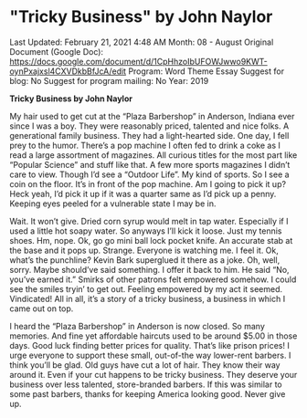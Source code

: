 # "Tricky Business" by John Naylor

Last Updated: February 21, 2021 4:48 AM
Month: 08 - August
Original Document (Google Doc): https://docs.google.com/document/d/1CpHhzoIbUFOWJwwo9KWT-oynPxajxsl4CXVDkbBfJcA/edit
Program: Word Theme Essay
Suggest for blog: No
Suggest for program mailing: No
Year: 2019

**Tricky Business by John Naylor**

My hair used to get cut at the “Plaza Barbershop” in Anderson, Indiana ever since I was a boy. They were reasonably priced, talented and nice folks. A generational family business. They had a light-hearted side. One day, I fell prey to the humor. There’s a pop machine I often fed to drink a coke as I read a large assortment of magazines. All curious titles for the most part like “Popular Science” and stuff like that. A few more sports magazines I didn’t care to view. Though I’d see a “Outdoor Life”. My kind of sports. So I see a coin on the floor. It’s in front of the pop machine. Am I going to pick it up? Heck yeah, I’d pick it up if it was a quarter same as I’d pick up a penny. Keeping eyes peeled for a vulnerable state I may be in.

Wait. It won’t give. Dried corn syrup would melt in tap water. Especially if I used a little hot soapy water. So anyways I’ll kick it loose. Just my tennis shoes. Hm, nope. Ok, go go mini ball lock pocket knife. An accurate stab at the base and it pops up. Strange. Everyone is watching me. I feel it. Ok, what’s the punchline? Kevin Bark superglued it there as a joke. Oh, well, sorry. Maybe should’ve said something. I offer it back to him. He said “No, you’ve earned it.” Smirks of other patrons felt empowered somehow. I could see the smiles tryin’ to get out. Feeling empowered by my act it seemed. Vindicated! All in all, it’s a story of a tricky business, a business in which I came out on top.

I heard the “Plaza Barbershop” in Anderson is now closed. So many memories. And fine yet affordable haircuts used to be around $5.00 in those days. Good luck finding better prices for quality. That’s like prison prices! I urge everyone to support these small, out-of-the way lower-rent barbers. I think you’ll be glad. Old guys have cut a lot of hair. They know their way around it. Even if your cut happens to be tricky business. They deserve your business over less talented, store-branded barbers. If this was similar to some past barbers, thanks for keeping America looking good. Never give up.